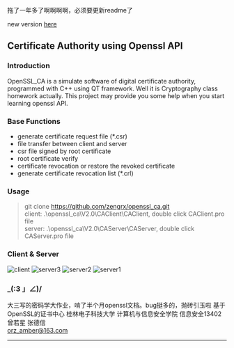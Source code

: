 拖了一年多了啊啊啊啊，必须要更新readme了

new version [here](http://git.oschina.net/rx_z/openssl_ca)

## Certificate Authority using Openssl API

### Introduction

OpenSSL_CA is a simulate software of digital certificate authority, programmed with C++ using QT framework. Well it is Cryptography class homework actually. This project may provide you some help when you start learning openssl API.

### Base Functions

 - generate certificate request file (*.csr)
 - file transfer between client and server
 - csr file signed by root certificate
 - root certificate verify
 - certificate revocation or restore the revoked certificate
 - generate certificate revocation list (*.crl)

### Usage
>   git clone https://github.com/zengrx/openssl_ca.git    
    client: .\openssl_ca\V2.0\CAClient\CAClient, double click CAClient.pro file    
    server: .\openssl_ca\V2.0\CAServer\CAServer, double click CAServer.pro file   

### Client & Server
![client](https://github.com/zengrx/openssl_ca/blob/master/Doc/pictures/client.png)
![server3](https://github.com/zengrx/openssl_ca/blob/master/Doc/pictures/server3.png)
![server2](https://github.com/zengrx/openssl_ca/blob/master/Doc/pictures/server2.png)
![server1](https://github.com/zengrx/openssl_ca/blob/master/Doc/pictures/server1.png)

### _(:3 」∠)/
大三写的密码学大作业，啃了半个月openssl文档。bug挺多的，抛砖引玉啦
基于OpenSSL的证书中心 桂林电子科技大学 计算机与信息安全学院 信息安全13402 曾若星 张德信   
orz_amber@163.com

---------
